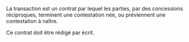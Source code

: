 La transaction est un contrat par lequel les parties, par des concessions réciproques, terminent une contestation née, ou préviennent une contestation à naître.


Ce contrat doit être rédigé par écrit.


  
